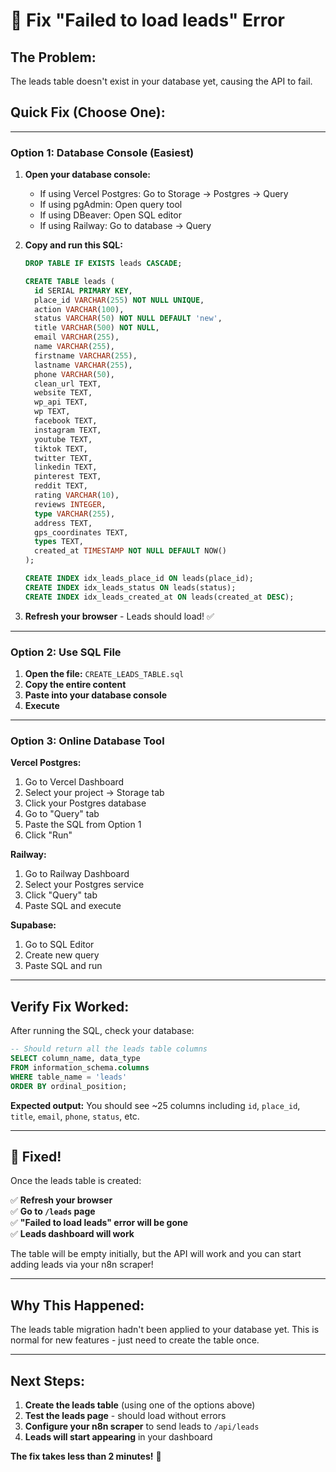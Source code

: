 # 🔧 Fix "Failed to load leads" Error

## The Problem:
The leads table doesn't exist in your database yet, causing the API to fail.

## Quick Fix (Choose One):

---

### **Option 1: Database Console (Easiest)**

1. **Open your database console:**
   - If using Vercel Postgres: Go to Storage → Postgres → Query
   - If using pgAdmin: Open query tool
   - If using DBeaver: Open SQL editor
   - If using Railway: Go to database → Query

2. **Copy and run this SQL:**
   ```sql
   DROP TABLE IF EXISTS leads CASCADE;
   
   CREATE TABLE leads (
     id SERIAL PRIMARY KEY,
     place_id VARCHAR(255) NOT NULL UNIQUE,
     action VARCHAR(100),
     status VARCHAR(50) NOT NULL DEFAULT 'new',
     title VARCHAR(500) NOT NULL,
     email VARCHAR(255),
     name VARCHAR(255),
     firstname VARCHAR(255),
     lastname VARCHAR(255),
     phone VARCHAR(50),
     clean_url TEXT,
     website TEXT,
     wp_api TEXT,
     wp TEXT,
     facebook TEXT,
     instagram TEXT,
     youtube TEXT,
     tiktok TEXT,
     twitter TEXT,
     linkedin TEXT,
     pinterest TEXT,
     reddit TEXT,
     rating VARCHAR(10),
     reviews INTEGER,
     type VARCHAR(255),
     address TEXT,
     gps_coordinates TEXT,
     types TEXT,
     created_at TIMESTAMP NOT NULL DEFAULT NOW()
   );
   
   CREATE INDEX idx_leads_place_id ON leads(place_id);
   CREATE INDEX idx_leads_status ON leads(status);
   CREATE INDEX idx_leads_created_at ON leads(created_at DESC);
   ```

3. **Refresh your browser** - Leads should load! ✅

---

### **Option 2: Use SQL File**

1. **Open the file:** `CREATE_LEADS_TABLE.sql`
2. **Copy the entire content**
3. **Paste into your database console**
4. **Execute**

---

### **Option 3: Online Database Tool**

**Vercel Postgres:**
1. Go to Vercel Dashboard
2. Select your project → Storage tab
3. Click your Postgres database
4. Go to "Query" tab
5. Paste the SQL from Option 1
6. Click "Run"

**Railway:**
1. Go to Railway Dashboard
2. Select your Postgres service
3. Click "Query" tab
4. Paste SQL and execute

**Supabase:**
1. Go to SQL Editor
2. Create new query
3. Paste SQL and run

---

## Verify Fix Worked:

After running the SQL, check your database:

```sql
-- Should return all the leads table columns
SELECT column_name, data_type 
FROM information_schema.columns 
WHERE table_name = 'leads' 
ORDER BY ordinal_position;
```

**Expected output:** You should see ~25 columns including `id`, `place_id`, `title`, `email`, `phone`, `status`, etc.

---

## 🎉 Fixed!

Once the leads table is created:

✅ **Refresh your browser**  
✅ **Go to `/leads` page**  
✅ **"Failed to load leads" error will be gone**  
✅ **Leads dashboard will work**  

The table will be empty initially, but the API will work and you can start adding leads via your n8n scraper!

---

## Why This Happened:

The leads table migration hadn't been applied to your database yet. This is normal for new features - just need to create the table once.

---

## Next Steps:

1. **Create the leads table** (using one of the options above)
2. **Test the leads page** - should load without errors
3. **Configure your n8n scraper** to send leads to `/api/leads`
4. **Leads will start appearing** in your dashboard

**The fix takes less than 2 minutes!** 🚀

